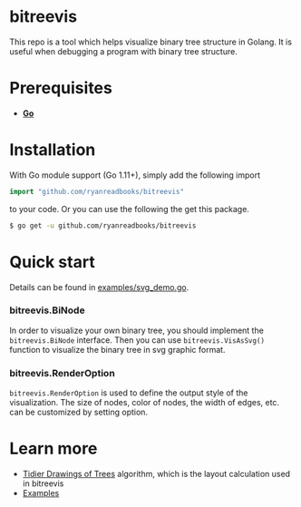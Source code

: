 # bitreevis

This repo is a tool which helps visualize binary tree structure in Golang. It is useful when debugging a program with binary tree structure.

# Prerequisites
* **[Go](https://golang.org/)**

# Installation
With Go module support (Go 1.11+), simply add the following import
```go
import "github.com/ryanreadbooks/bitreevis"
```
to your code. Or you can use the following the get this package.
```bash
$ go get -u github.com/ryanreadbooks/bitreevis
```

# Quick start

Details can be found in [examples/svg_demo.go](examples/svg_demo.go).

### bitreevis.BiNode

In order to visualize your own binary tree, you should implement the `bitreevis.BiNode` interface. Then you can use `bitreevis.VisAsSvg()` function to visualize the binary tree in svg graphic format.

### bitreevis.RenderOption

`bitreevis.RenderOption` is used to define the output style of the visualization. The size of nodes, color of nodes, the width of edges, etc. can be customized by setting option.

# Learn more

* [Tidier Drawings of Trees](https://ieeexplore.ieee.org/document/1702828) algorithm, which is the layout calculation used in bitreevis
* [Examples](examples)

